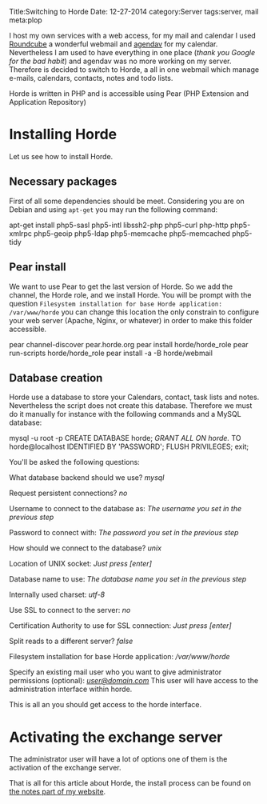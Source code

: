Title:Switching to Horde
Date: 12-27-2014
category:Server
tags:server, mail
meta:plop

I host my own services with a web access, for my mail and calendar I used
[Roundcube](http://roundcube.org) a wonderful webmail and
[agendav](http://agendav.org) for my calendar. Nevertheless I am used to have
everything in one place (*thank you Google for the bad habit*) and agendav was
no more working on my server. Therefore is decided to switch to Horde, a all in
one webmail which manage e-mails, calendars, contacts, notes and todo lists.

Horde is written in PHP and is accessible using Pear (PHP Extension and
Application Repository)

# Installing Horde

Let us see how to install Horde.

## Necessary packages

First of all some dependencies should be meet. Considering you are on Debian
and using `apt-get` you may run the following command:

  apt-get install php5-sasl php5-intl libssh2-php php5-curl php-http php5-xmlrpc
  php5-geoip php5-ldap php5-memcache php5-memcached php5-tidy

## Pear install

We want to use Pear to get the last version of Horde. So we add the channel, the
Horde role, and we install Horde.
You will be prompt with the question `Filesystem installation for base Horde
application: /var/www/horde` you can change this location the only
constrain to configure your web server (Apache, Nginx, or whatever) in order to
make this folder accessible.

  pear channel-discover pear.horde.org
  pear install horde/horde_role
  pear run-scripts horde/horde_role
  pear install -a -B horde/webmail

## Database creation

Horde use a database to store your Calendars, contact, task lists and
notes. Nevertheless the script does not create this database. Therefore we must
do it manually for instance with the following commands and a MySQL database:

  mysql -u root -p
  CREATE DATABASE horde;
  *GRANT ALL ON horde.* TO horde@localhost IDENTIFIED BY 'PASSWORD';
  FLUSH PRIVILEGES;
  exit;

You'll be asked the following questions:

What database backend should we use? *mysql*

Request persistent connections? *no*

Username to connect to the database as: *The username you set in the previous
step*

Password to connect with: *The password you set in the previous step*

How should we connect to the database? *unix*

Location of UNIX socket: *Just press [enter]*

Database name to use: *The database name you set in the previous step*

Internally used charset: *utf-8*

Use SSL to connect to the server: *no*

Certification Authority to use for SSL connection: *Just press [enter]*

Split reads to a different server? *false*

Filesystem installation for base Horde application: */var/www/horde*

Specify an existing mail user who you want to give administrator permissions
(optional): *user@domain.com* This user will have access to the administration
interface within horde.

This is all an you should get access to the horde interface.

# Activating the exchange server

The administrator user will have a lot of options one of them is the activation
of the exchange server.

That is all for this article about Horde, the install process can be found on
[the notes part of my website](http://www.matthieukeller.com/notes/#!server/horde.md).
